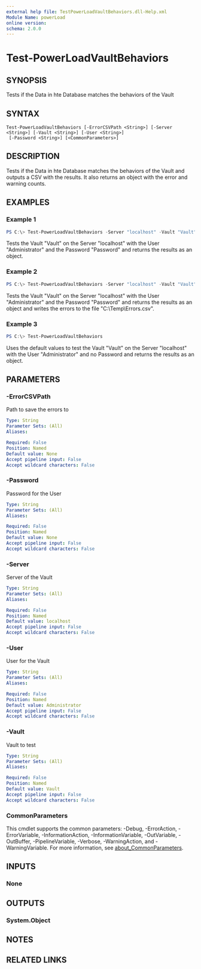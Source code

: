 ```yaml
---
external help file: TestPowerLoadVaultBehaviors.dll-Help.xml
Module Name: powerLoad
online version:
schema: 2.0.0
---
```


# Test-PowerLoadVaultBehaviors

## SYNOPSIS
Tests if the Data in hte Database matches the behaviors of the Vault

## SYNTAX

```
Test-PowerLoadVaultBehaviors [-ErrorCSVPath <String>] [-Server <String>] [-Vault <String>] [-User <String>]
 [-Password <String>] [<CommonParameters>]
```

## DESCRIPTION
Tests if the Data in hte Database matches the behaviors of the Vault and outputs a CSV with the results.
It also returns an object with the error and warning counts.

## EXAMPLES

### Example 1
```powershell
PS C:\> Test-PowerLoadVaultBehaviors -Server "localhost" -Vault "Vault" -User "Administrator" -Password "Password"
```

Tests the Vault "Vault" on the Server "localhost" with the User "Administrator" and the Password "Password" and returns the results as an object.

### Example 2
```powershell
PS C:\> Test-PowerLoadVaultBehaviors -Server "localhost" -Vault "Vault" -User "Administrator" -Password "Password" -ErrorCSVPath "C:\Temp\Errors.csv"
```

Tests the Vault "Vault" on the Server "localhost" with the User "Administrator" and the Password "Password" and returns the results as an object and writes the errors to the file "C:\Temp\Errors.csv".

### Example 3
```powershell
PS C:\> Test-PowerLoadVaultBehaviors
```

Uses the default values to test the Vault "Vault" on the Server "localhost" with the User "Administrator" and no Password and returns the results as an object.

## PARAMETERS

### -ErrorCSVPath
Path to save the errors to

```yaml
Type: String
Parameter Sets: (All)
Aliases:

Required: False
Position: Named
Default value: None
Accept pipeline input: False
Accept wildcard characters: False
```

### -Password
Password for the User

```yaml
Type: String
Parameter Sets: (All)
Aliases:

Required: False
Position: Named
Default value: None
Accept pipeline input: False
Accept wildcard characters: False
```

### -Server
Server of the Vault

```yaml
Type: String
Parameter Sets: (All)
Aliases:

Required: False
Position: Named
Default value: localhost
Accept pipeline input: False
Accept wildcard characters: False
```

### -User
User for the Vault

```yaml
Type: String
Parameter Sets: (All)
Aliases:

Required: False
Position: Named
Default value: Administrator
Accept pipeline input: False
Accept wildcard characters: False
```

### -Vault
Vault to test

```yaml
Type: String
Parameter Sets: (All)
Aliases:

Required: False
Position: Named
Default value: Vault
Accept pipeline input: False
Accept wildcard characters: False
```

### CommonParameters
This cmdlet supports the common parameters: -Debug, -ErrorAction, -ErrorVariable, -InformationAction, -InformationVariable, -OutVariable, -OutBuffer, -PipelineVariable, -Verbose, -WarningAction, and -WarningVariable. For more information, see [about_CommonParameters](http://go.microsoft.com/fwlink/?LinkID=113216).

## INPUTS

### None

## OUTPUTS

### System.Object
## NOTES

## RELATED LINKS
